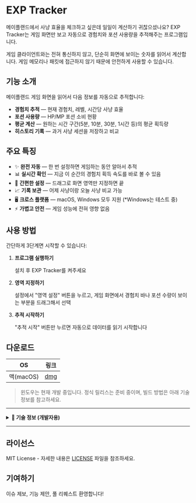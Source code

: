 # EXP Tracker

메이플랜드에서 사냥 효율을 체크하고 싶은데 일일이 계산하기 귀찮으셨나요? EXP Tracker는 게임 화면만 보고 자동으로 경험치와 포션 사용량을 추적해주는 프로그램입니다.

게임 클라이언트와는 전혀 통신하지 않고, 단순히 화면에 보이는 숫자를 읽어서 계산합니다. 게임 메모리나 패킷에 접근하지 않기 때문에 안전하게 사용할 수 있습니다.

## 기능 소개

메이플랜드 게임 화면을 읽어서 다음 정보를 자동으로 추적합니다:

- **경험치 추적** — 현재 경험치, 레벨, 시간당 사냥 효율
- **포션 사용량** — HP/MP 포션 소비 현황
- **평균 계산** — 원하는 시간 구간(5분, 10분, 30분, 1시간 등)의 평균 획득량
- **히스토리 기록** — 과거 사냥 세션을 저장하고 비교

## 주요 특징

- ✨ **완전 자동** — 한 번 설정하면 게임하는 동안 알아서 추적
- 📊 **실시간 확인** — 지금 이 순간의 경험치 획득 속도를 바로 볼 수 있음
- 🎯 **간편한 설정** — 드래그로 화면 영역만 지정하면 끝
- 📈 **기록 보관** — 어제 사냥이랑 오늘 사냥 비교 가능
- 🖥️ **크로스 플랫폼** — macOS, Windows 모두 지원 (*Windows는 테스트 중)
- ⚡ **가볍고 안전** — 게임 성능에 전혀 영향 없음

## 사용 방법

간단하게 3단계면 시작할 수 있습니다:

1. **프로그램 실행하기**

   설치 후 EXP Tracker를 켜주세요

2. **영역 지정하기**

   설정에서 "영역 설정" 버튼을 누르고, 게임 화면에서 경험치 바나 포션 수량이 보이는 부분을 드래그해서 선택

3. **추적 시작하기**

   "추적 시작" 버튼만 누르면 자동으로 데이터를 읽기 시작합니다

## 다운로드
|OS|링크|
|--|--|  
|맥(macOS)|[dmg](https://github.com/dh031200/EXP-Track/releases/download/v0.1.0/exp-tracker_0.1.0_aarch64.dmg)|  

> 윈도우는 현재 개발 중입니다. 정식 릴리스는 준비 중이며, 빌드 방법은 아래 기술 정보를 참고하세요.

---

<details>
<summary><strong>🔧 기술 정보 (개발자용)</strong></summary>

### 기술 스택 요약

- **프론트엔드**: React 19 + TypeScript + Zustand
- **백엔드**: Rust + Tauri 2.x
- **OCR 엔진**: PaddleOCR (Python 서버)
- **화면 캡처**: xcap 라이브러리

### 개발 환경 설정

**필수 요구사항**
- Rust 1.75+ (stable)
- Node.js 18+
- Python 3.10+ (OCR 서버용)
- 플랫폼별 의존성: [Tauri 필수 요구사항](https://tauri.app/v2/guides/prerequisites/) 참조

**설치 및 실행**
```bash
# 의존성 설치
npm install

# Python OCR 서버 설정 (최초 1회)
cd python_ocr_server
python -m venv .venv
source .venv/bin/activate  # Windows: .venv\Scripts\activate
pip install -r requirements.txt

# 개발 서버 실행
npm run tauri dev
```

### 빌드

**프로덕션 빌드**
```bash
npm run tauri build
```

**플랫폼별 빌드**
```bash
# Windows
npm run tauri build -- --target x86_64-pc-windows-msvc

# macOS (Apple Silicon)
npm run tauri build -- --target aarch64-apple-darwin

# macOS (Intel)
npm run tauri build -- --target x86_64-apple-darwin

# Linux
npm run tauri build -- --target x86_64-unknown-linux-gnu
```

### 프로젝트 구조

```
exp-tracker/
├── src/                    # React 프론트엔드
│   ├── components/         # UI 컴포넌트
│   ├── stores/            # Zustand 상태 관리
│   ├── hooks/             # React 커스텀 훅
│   └── services/          # API 통신 레이어
├── src-tauri/             # Rust 백엔드
│   ├── src/
│   │   ├── commands/      # Tauri IPC 명령어
│   │   ├── services/      # 비즈니스 로직
│   │   └── models/        # 데이터 구조
│   └── resources/         # 번들 리소스
├── python_ocr_server/     # OCR 처리 서버
└── tests/                 # 통합 테스트
```

### 아키텍처 개요

1. **Tauri (Rust)**: 화면 캡처 및 애플리케이션 로직
2. **Python OCR 서버**: 이미지에서 텍스트 추출
3. **React 프론트엔드**: 사용자 인터페이스 및 데이터 시각화

</details>

---

## 라이선스

MIT License - 자세한 내용은 [LICENSE](LICENSE) 파일을 참조하세요.

## 기여하기

이슈 제보, 기능 제안, 풀 리퀘스트 환영합니다!
